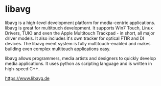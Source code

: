 libavg
======


libavg is a high-level development platform for media-centric applications. libavg is great for multitouch development. It supports Win7 Touch, Linux Drivers, TUIO and even the Apple Multitouch Trackpad - in short, all major driver models. It also includes it's own tracker for optical FTIR and DI devices. The libavg event system is fully multitouch-enabled and makes building even complex multitouch applications easy.

libavg allows programmers, media artists and designers to quickly develop media applications. It uses python as scripting language and is written in high-speed C++.

https://www.libavg.de
